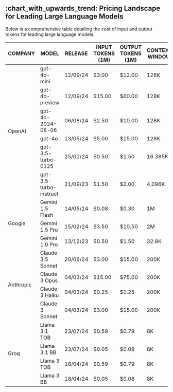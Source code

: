 <h2>:chart_with_upwards_trend: Pricing Landscape for Leading Large Language Models</h2>
<p>Below is a comprehensive table detailing the cost of input and output tokens for leading large language models.</p>
<table>
  <thead>
    <tr>
      <th>COMPANY</th>
      <th>MODEL</th>
      <th>RELEASE</th>
      <th>INPUT TOKENS (1M)</th>
      <th>OUTPUT TOKENS (1M)</th>
      <th>CONTEXT WINDOW</th>
    </tr>
  </thead>
  <tbody>
    <tr>
      <td rowspan="6">OpenAI</td>
      <td>gpt-4o-mini</td>
      <td>12/09/24</td>
      <td>$3.00</td>
      <td>$12.00</td>
      <td>128K</td>
    </tr>
    <tr>
      <td>gpt-4o-preview</td>
      <td>12/09/24</td>
      <td>$15.00</td>
      <td>$60.00</td>
      <td>128K</td>
    </tr>
    <tr>
      <td>gpt-4o-2024-08-06</td>
      <td>06/08/24</td>
      <td>$2.50</td>
      <td>$10.00</td>
      <td>128K</td>
    </tr>
    <tr>
      <td>gpt-4o</td>
      <td>13/05/24</td>
      <td>$5.00</td>
      <td>$15.00</td>
      <td>128K</td>
    </tr>
    <tr>
      <td>gpt-3.5-turbo-0125</td>
      <td>25/01/24</td>
      <td>$0.50</td>
      <td>$1.50</td>
      <td>16.385K</td>
    </tr>
    <tr>
      <td>gpt-3.5-turbo-instruct</td>
      <td>21/09/23</td>
      <td>$1.50</td>
      <td>$2.00</td>
      <td>4.096K</td>
    </tr>
    <tr>
      <td rowspan="3">Google</td>
      <td>Gemini 1.5 Flash</td>
      <td>14/05/24</td>
      <td>$0.08</td>
      <td>$0.30</td>
      <td>1M</td>
    </tr>
    <tr>
      <td>Gemini 1.5 Pro</td>
      <td>15/02/24</td>
      <td>$3.50</td>
      <td>$10.50</td>
      <td>2M</td>
    </tr>
    <tr>
      <td>Gemini 1.0 Pro</td>
      <td>13/12/23</td>
      <td>$0.50</td>
      <td>$1.50</td>
      <td>32.8K</td>
    </tr>
    <tr>
      <td rowspan="4">Anthropic</td>
      <td>Claude 3.5 Sonnet</td>
      <td>20/06/24</td>
      <td>$3.00</td>
      <td>$15.00</td>
      <td>200K</td>
    </tr>
    <tr>
      <td>Claude 3 Opus</td>
      <td>04/03/24</td>
      <td>$15.00</td>
      <td>$75.00</td>
      <td>200K</td>
    </tr>
    <tr>
      <td>Claude 3 Haiku</td>
      <td>04/03/24</td>
      <td>$0.25</td>
      <td>$1.25</td>
      <td>200K</td>
    </tr>
    <tr>
      <td>Claude 3 Sonnet</td>
      <td>04/03/24</td>
      <td>$3.00</td>
      <td>$15.00</td>
      <td>200K</td>
    </tr>
    <tr>
      <td rowspan="4">Groq</td>
      <td>Llama 3.1 TOB</td>
      <td>23/07/24</td>
      <td>$0.59</td>
      <td>$0.79</td>
      <td>8K</td>
    </tr>
    <tr>
      <td>Llama 3.1 BB</td>
      <td>23/07/24</td>
      <td>$0.05</td>
      <td>$0.08</td>
      <td>8K</td>
    </tr>
    <tr>
      <td>Llama 3 TOB</td>
      <td>18/04/24</td>
      <td>$0.59</td>
      <td>$0.79</td>
      <td>8K</td>
    </tr>
    <tr>
      <td>Llama 3 BB</td>
      <td>18/04/24</td>
      <td>$0.05</td>
      <td>$0.08</td>
      <td>8K</td>
    </tr>
  </tbody>
</table>

